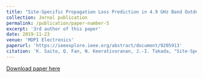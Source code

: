 ```yaml
---
title: "Site-Specific Propagation Loss Prediction in 4.9 GHz Band Outdoor-to-Indoor Scenario "
collection: Jornal publication
permalink: /publication/paper-number-5
excerpt: '3rd author of this paper'
date: 2019-11-23
venue: 'MDPI Electronics'
paperurl: 'https://ieeexplore.ieee.org/abstract/document/9205913'
citation: 'K. Saito, Q. Fan, N. Keerativoranan, J.-I. Takada, "Site-Specific Propagation Loss Prediction in 4.9 GHz Band Outdoor-to-Indoor Scenario," <i>Electronics</i>, vol. 8, no. 12, pp. 1-16, Nov. 2019.'
---
```


[Download paper here](https://www.mdpi.com/2079-9292/8/12/1398/pdf)




